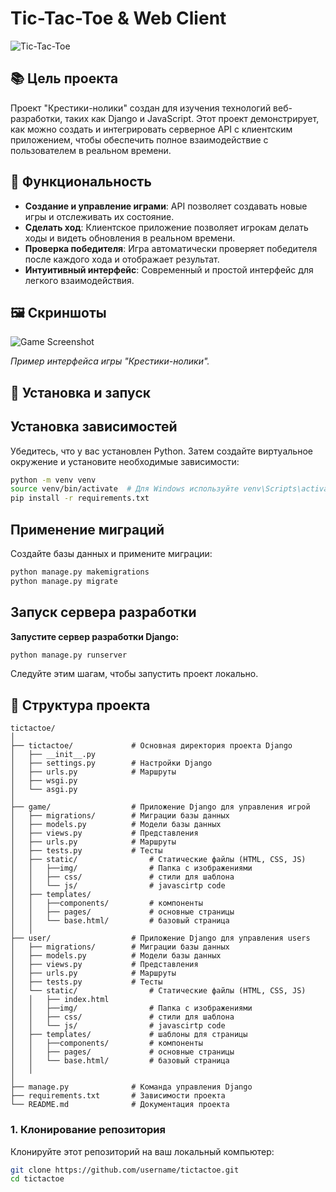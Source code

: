 # Tic-Tac-Toe & Web Client

![Tic-Tac-Toe](https://encrypted-tbn0.gstatic.com/images?q=tbn:ANd9GcTKjB1hvlWANB_ZnLbvhxIKwBCtkAbZJZcl-w&s)

## 📚 Цель проекта

Проект "Крестики-нолики" создан для изучения технологий веб-разработки, таких как Django и JavaScript. Этот проект демонстрирует, как можно создать и интегрировать серверное API с клиентским приложением, чтобы обеспечить полное взаимодействие с пользователем в реальном времени.

## 🌟 Функциональность

- **Создание и управление играми**: API позволяет создавать новые игры и отслеживать их состояние.
- **Сделать ход**: Клиентское приложение позволяет игрокам делать ходы и видеть обновления в реальном времени.
- **Проверка победителя**: Игра автоматически проверяет победителя после каждого хода и отображает результат.
- **Интуитивный интерфейс**: Современный и простой интерфейс для легкого взаимодействия.

## 🖼️ Скриншоты

![Game Screenshot](https://ibb.co/djn81ST)

*Пример интерфейса игры "Крестики-нолики".*

## 🚀 Установка и запуск

## Установка зависимостей
Убедитесь, что у вас установлен Python. Затем создайте виртуальное окружение и установите необходимые зависимости:

```bash
python -m venv venv
source venv/bin/activate  # Для Windows используйте venv\Scripts\activate
pip install -r requirements.txt
```
## Применение миграций

Создайте базы данных и примените миграции:
```bash
python manage.py makemigrations
python manage.py migrate
```
## Запуск сервера разработки
<b>Запустите сервер разработки Django:</b>
```bash
python manage.py runserver
```
Следуйте этим шагам, чтобы запустить проект локально.

## 📂 Структура проекта

```
tictactoe/
│
├── tictactoe/             # Основная директория проекта Django
│   ├── __init__.py
│   ├── settings.py        # Настройки Django
│   ├── urls.py            # Маршруты
│   ├── wsgi.py
│   └── asgi.py
│
├── game/                  # Приложение Django для управления игрой
│   ├── migrations/        # Миграции базы данных
│   ├── models.py          # Модели базы данных
│   ├── views.py           # Представления 
│   ├── urls.py            # Маршруты 
│   ├── tests.py           # Тесты
│   ├── static/                # Статические файлы (HTML, CSS, JS)
│   │   ├──img/                # Папка с изображениями
│   │   ├── css/               # стили для шаблона 
│   │   └── js/                # javascirtp code
│   ├── templates/
│   │   ├──components/         # компоненты
│   │   ├── pages/             # основные страницы 
│   │   └── base.html/         # базовый страница
│   │ 
├── user/                  # Приложение Django для управления users
│   ├── migrations/        # Миграции базы данных
│   ├── models.py          # Модели базы данных
│   ├── views.py           # Представления 
│   ├── urls.py            # Маршруты 
│   ├── tests.py           # Тесты
│   └── static/                # Статические файлы (HTML, CSS, JS)
│   │   ├── index.html
│   │   ├──img/                # Папка с изображениями
│   │   ├── css/               # стили для шаблона 
│   │   └── js/                # javascirtp code 
│   ├── templates/             # шаблоны для страницы
│   │   ├──components/         # компоненты
│   │   ├── pages/             # основные страницы 
│   │   └── base.html/         # базовый страница
│   │ 
│
├── manage.py              # Команда управления Django
├── requirements.txt       # Зависимости проекта
└── README.md              # Документация проекта

```

### 1. Клонирование репозитория

Клонируйте этот репозиторий на ваш локальный компьютер:

```bash
git clone https://github.com/username/tictactoe.git
cd tictactoe

